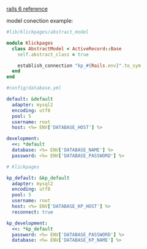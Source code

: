 [rails 6 reference](https://guides.rubyonrails.org/v6.0.0/active_record_multiple_databases.html)

model conection example:
```rb
#lib/klickpages/abstract_model

module Klickpages
  class AbstractModel < ActiveRecord::Base
    self.abstract_class = true

    establish_connection "kp_#{Rails.env}".to_sym
  end
end
```

```yml
#config/database.yml

default: &default
  adapter: mysql2
  encoding: utf8
  pool: 5
  username: root
  host: <%= ENV['DATABASE_HOST'] %>

development:
  <<: *default
  database: <%= ENV['DATABASE_NAME'] %>
  password: <%= ENV['DATABASE_PASSWORD'] %>

# Klickpages

kp_default: &kp_default
  adapter: mysql2
  encoding: utf8
  pool: 5
  username: root
  host: <%= ENV['DATABASE_KP_HOST'] %>
  reconnect: true

kp_development:
  <<: *kp_default
  password: <%= ENV['DATABASE_PASSWORD'] %>
  database: <%= ENV['DATABASE_KP_NAME'] %>
```

